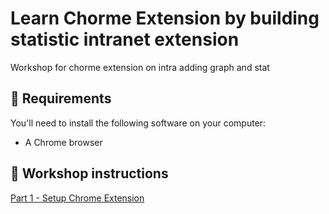 # Learn Chorme Extension by building statistic intranet extension
Workshop for chorme extension on intra adding graph and stat

## 📝 Requirements

You'll need to install the following software on your computer:

- A Chrome browser

## 🚀 Workshop instructions

[Part 1 - Setup Chrome Extension](./part1/README.md)


